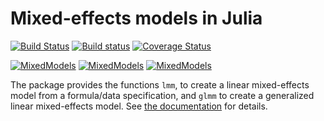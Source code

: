 # Mixed-effects models in Julia

[![Build Status](https://travis-ci.org/dmbates/MixedModels.jl.svg?branch=master)](https://travis-ci.org/dmbates/MixedModels.jl)
[![Build status](https://ci.appveyor.com/api/projects/status/lr3tqmbam8sw6714?svg=true)](https://ci.appveyor.com/project/dmbates/mixedmodels-jl)
[![Coverage Status](https://img.shields.io/coveralls/dmbates/MixedModels.jl.svg)](https://coveralls.io/r/dmbates/MixedModels.jl?branch=master)

[![MixedModels](http://pkg.julialang.org/badges/MixedModels_0.3.svg)](http://pkg.julialang.org/?pkg=MixedModels&ver=0.3)
[![MixedModels](http://pkg.julialang.org/badges/MixedModels_0.4.svg)](http://pkg.julialang.org/?pkg=MixedModels&ver=0.4)
[![MixedModels](http://pkg.julialang.org/badges/MixedModels_0.5.svg)](http://pkg.julialang.org/?pkg=MixedModels&ver=0.5)


The package provides the functions `lmm`, to create a linear mixed-effects model
from a formula/data specification, and `glmm` to create a generalized linear
mixed-effects model.  See [the documentation](http://dmbates.github.io/MixedModels.jl/latest)
for details.
